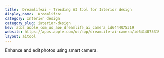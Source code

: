 ```yaml
---
title:  Dreamlifeai - Trending AI tool for Interior design
display_name:  Dreamlifeai
category: Interior design
category_slug: interior-design
key: apps_apple_com_us_app_dreamlife_ai_camera_id6444075319
website: https://apps.apple.com/us/app/dreamlife-ai-camera/id6444075319
layout: aitool
---
```


Enhance and edit photos using smart camera.
